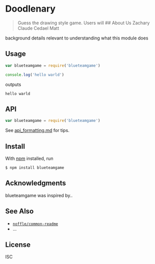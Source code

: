 # Doodlenary

> Guess the drawing style game. Users will  ## About Us Zachary Claude Cedael Matt

background details relevant to understanding what this module does

## Usage

```js
var blueteamgame = require('blueteamgame')

console.log('hello warld')
```

outputs

```
hello warld
```

## API

```js
var blueteamgame = require('blueteamgame')
```

See [api_formatting.md](api_formatting.md) for tips.

## Install

With [npm](https://npmjs.org/) installed, run

```
$ npm install blueteamgame
```

## Acknowledgments

blueteamgame was inspired by..

## See Also

- [`noffle/common-readme`](https://github.com/noffle/common-readme)
- ...

## License

ISC

